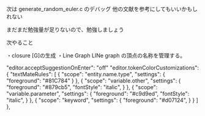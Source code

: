 次は generate_random_euler.c のデバッグ
他の文献を参考にしてもいいかもしれない

まだまだ勉強量が足りないので、勉強しましょう

次やること

・closure [G]の生成
・Line Graph
LINe graph の頂点の名称を管理する。

  "editor.acceptSuggestionOnEnter": "off"
"editor.tokenColorCustomizations": {
      "textMateRules": [
          {
              "scope": "entity.name.type",
              "settings": {
                  "foreground": "#81C784"
              }
          },
          {
              "scope": "variable.other",
              "settings": {
                  "foreground": "#879cb5",
                  "fontStyle": "italic",
              }
          },
          {
              "scope": "variable.parameter",
              "settings": {
                  "foreground": "#c9d9ed",
                  "fontStyle": "italic",
              }
          },
         {
              "scope": "keyword",
              "settings": {
                  "foreground": "#d07124",
              }
          }
      ]
  },
